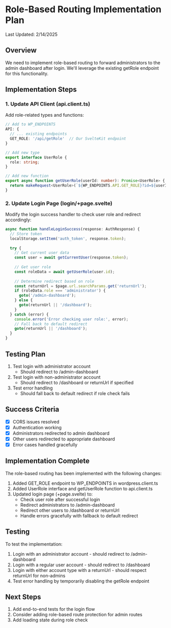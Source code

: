 # Role-Based Routing Implementation Plan
Last Updated: 2/14/2025

## Overview
We need to implement role-based routing to forward administrators to the admin dashboard after login. We'll leverage the existing getRole endpoint for this functionality.

## Implementation Steps

### 1. Update API Client (api.client.ts)
Add role-related types and functions:

```typescript
// Add to WP_ENDPOINTS
API: {
  // ... existing endpoints
  GET_ROLE: '/api/getRole'  // Our SvelteKit endpoint
}

// Add new type
export interface UserRole {
  role: string;
}

// Add new function
export async function getUserRole(userId: number): Promise<UserRole> {
  return makeRequest<UserRole>(`${WP_ENDPOINTS.API.GET_ROLE}?id=${userId}`);
}
```

### 2. Update Login Page (login/+page.svelte)
Modify the login success handler to check user role and redirect accordingly:

```typescript
async function handleLoginSuccess(response: AuthResponse) {
  // Store token
  localStorage.setItem('auth_token', response.token);
  
  try {
    // Get current user data
    const user = await getCurrentUser(response.token);
    
    // Get user role
    const roleData = await getUserRole(user.id);
    
    // Determine redirect based on role
    const returnUrl = $page.url.searchParams.get('returnUrl');
    if (roleData.role === 'administrator') {
      goto('/admin-dashboard');
    } else {
      goto(returnUrl || '/dashboard');
    }
  } catch (error) {
    console.error('Error checking user role:', error);
    // Fall back to default redirect
    goto(returnUrl || '/dashboard');
  }
}
```

## Testing Plan
1. Test login with administrator account
   - Should redirect to /admin-dashboard
2. Test login with non-administrator account
   - Should redirect to /dashboard or returnUrl if specified
3. Test error handling
   - Should fall back to default redirect if role check fails

## Success Criteria
- [x] CORS issues resolved
- [x] Authentication working
- [x] Administrators redirected to admin dashboard
- [x] Other users redirected to appropriate dashboard
- [x] Error cases handled gracefully

## Implementation Complete
The role-based routing has been implemented with the following changes:

1. Added GET_ROLE endpoint to WP_ENDPOINTS in wordpress.client.ts
2. Added UserRole interface and getUserRole function to api.client.ts
3. Updated login page (+page.svelte) to:
   - Check user role after successful login
   - Redirect administrators to /admin-dashboard
   - Redirect other users to /dashboard or returnUrl
   - Handle errors gracefully with fallback to default redirect

## Testing
To test the implementation:
1. Login with an administrator account - should redirect to /admin-dashboard
2. Login with a regular user account - should redirect to /dashboard
3. Login with either account type with a returnUrl - should respect returnUrl for non-admins
4. Test error handling by temporarily disabling the getRole endpoint

## Next Steps
1. Add end-to-end tests for the login flow
2. Consider adding role-based route protection for admin routes
3. Add loading state during role check